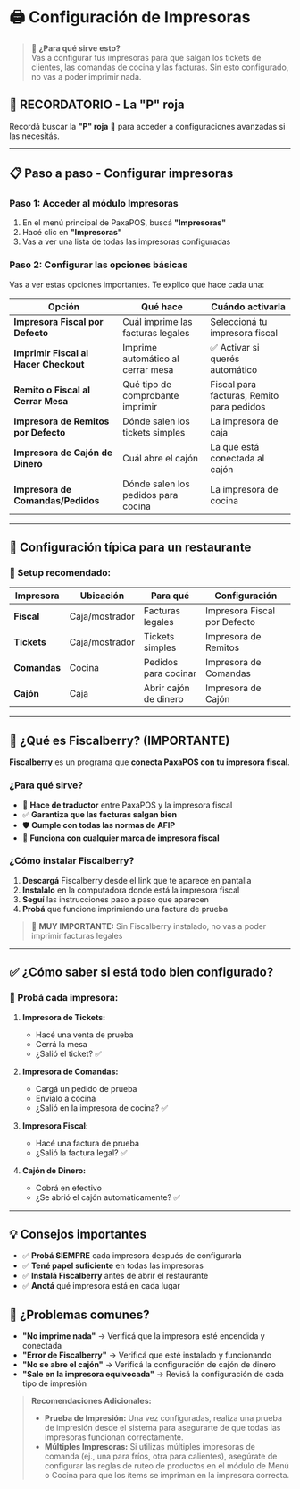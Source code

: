 # 🖨️ Configuración de Impresoras

> 🎯 **¿Para qué sirve esto?**  
> Vas a configurar tus impresoras para que salgan los tickets de clientes, las comandas de cocina y las facturas. Sin esto configurado, no vas a poder imprimir nada.

## 🔴 **RECORDATORIO - La "P" roja**

Recordá buscar la **"P" roja** 🔴 para acceder a configuraciones avanzadas si las necesitás.

---

## 📋 **Paso a paso - Configurar impresoras**

### **Paso 1: Acceder al módulo Impresoras**
1. En el menú principal de PaxaPOS, buscá **"Impresoras"**
2. Hacé clic en **"Impresoras"**
3. Vas a ver una lista de todas las impresoras configuradas

### **Paso 2: Configurar las opciones básicas**

Vas a ver estas opciones importantes. Te explico qué hace cada una:

| Opción | Qué hace | Cuándo activarla |
|--------|----------|------------------|
| **Impresora Fiscal por Defecto** | Cuál imprime las facturas legales | Seleccioná tu impresora fiscal |
| **Imprimir Fiscal al Hacer Checkout** | Imprime automático al cerrar mesa | ✅ Activar si querés automático |
| **Remito o Fiscal al Cerrar Mesa** | Qué tipo de comprobante imprimir | Fiscal para facturas, Remito para pedidos |
| **Impresora de Remitos por Defecto** | Dónde salen los tickets simples | La impresora de caja |
| **Impresora de Cajón de Dinero** | Cuál abre el cajón | La que está conectada al cajón |
| **Impresora de Comandas/Pedidos** | Dónde salen los pedidos para cocina | La impresora de cocina |

---

## 🏪 **Configuración típica para un restaurante**

### **📍 Setup recomendado:**

| Impresora | Ubicación | Para qué | Configuración |
|-----------|-----------|----------|---------------|
| **Fiscal** | Caja/mostrador | Facturas legales | Impresora Fiscal por Defecto |
| **Tickets** | Caja/mostrador | Tickets simples | Impresora de Remitos |
| **Comandas** | Cocina | Pedidos para cocinar | Impresora de Comandas |
| **Cajón** | Caja | Abrir cajón de dinero | Impresora de Cajón |

---

## 🔧 **¿Qué es Fiscalberry? (IMPORTANTE)**

**Fiscalberry** es un programa que **conecta PaxaPOS con tu impresora fiscal**.

### **¿Para qué sirve?**
- 🔗 **Hace de traductor** entre PaxaPOS y la impresora fiscal
- ✅ **Garantiza que las facturas salgan bien**
- 🛡️ **Cumple con todas las normas de AFIP**
- 🔧 **Funciona con cualquier marca de impresora fiscal**

### **¿Cómo instalar Fiscalberry?**
1. **Descargá** Fiscalberry desde el link que te aparece en pantalla
2. **Instalalo** en la computadora donde está la impresora fiscal
3. **Seguí** las instrucciones paso a paso que aparecen
4. **Probá** que funcione imprimiendo una factura de prueba

> 🚨 **MUY IMPORTANTE:** Sin Fiscalberry instalado, no vas a poder imprimir facturas legales

---

## ✅ **¿Cómo saber si está todo bien configurado?**

### **🧪 Probá cada impresora:**

1. **Impresora de Tickets:**
   - Hacé una venta de prueba
   - Cerrá la mesa
   - ¿Salió el ticket? ✅

2. **Impresora de Comandas:**
   - Cargá un pedido de prueba
   - Envialo a cocina
   - ¿Salió en la impresora de cocina? ✅

3. **Impresora Fiscal:**
   - Hacé una factura de prueba
   - ¿Salió la factura legal? ✅

4. **Cajón de Dinero:**
   - Cobrá en efectivo
   - ¿Se abrió el cajón automáticamente? ✅

---

## 💡 **Consejos importantes**
- ✅ **Probá SIEMPRE** cada impresora después de configurarla
- ✅ **Tené papel suficiente** en todas las impresoras
- ✅ **Instalá Fiscalberry** antes de abrir el restaurante
- ✅ **Anotá** qué impresora está en cada lugar

## 🚨 **¿Problemas comunes?**
- **"No imprime nada"** → Verificá que la impresora esté encendida y conectada
- **"Error de Fiscalberry"** → Verificá que esté instalado y funcionando
- **"No se abre el cajón"** → Verificá la configuración de cajón de dinero
- **"Sale en la impresora equivocada"** → Revisá la configuración de cada tipo de impresión

> **Recomendaciones Adicionales:**
> * **Prueba de Impresión:** Una vez configuradas, realiza una prueba de impresión desde el sistema para asegurarte de que todas las impresoras funcionan correctamente.
> * **Múltiples Impresoras:** Si utilizas múltiples impresoras de comanda (ej., una para fríos, otra para calientes), asegúrate de configurar las reglas de ruteo de productos en el módulo de Menú o Cocina para que los ítems se impriman en la impresora correcta.
